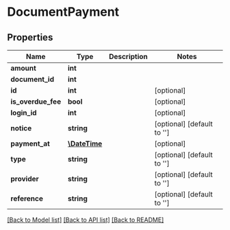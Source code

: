 # DocumentPayment

## Properties
Name | Type | Description | Notes
------------ | ------------- | ------------- | -------------
**amount** | **int** |  | 
**document_id** | **int** |  | 
**id** | **int** |  | [optional] 
**is_overdue_fee** | **bool** |  | [optional] 
**login_id** | **int** |  | [optional] 
**notice** | **string** |  | [optional] [default to '']
**payment_at** | [**\DateTime**](\DateTime.md) |  | [optional] 
**type** | **string** |  | [optional] [default to '']
**provider** | **string** |  | [optional] [default to '']
**reference** | **string** |  | [optional] [default to '']

[[Back to Model list]](../../README.md#documentation-for-models) [[Back to API list]](../../README.md#documentation-for-api-endpoints) [[Back to README]](../../README.md)

